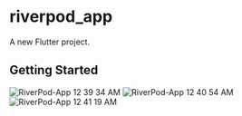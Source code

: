 # riverpod_app

A new Flutter project.

## Getting Started

![RiverPod-App 12 39 34 AM](https://github.com/jgarciaabx/RiverPod-App/assets/105518908/8f51a72d-ea0b-4141-93de-9439fd5fe79f)
![RiverPod-App 12 40 54 AM](https://github.com/jgarciaabx/RiverPod-App/assets/105518908/8bb765d1-1b5d-4fa5-b84f-4d1af4f3c0c7)
![RiverPod-App 12 41 19 AM](https://github.com/jgarciaabx/RiverPod-App/assets/105518908/86a401ad-3e3c-484a-835c-9ae476862a02)
